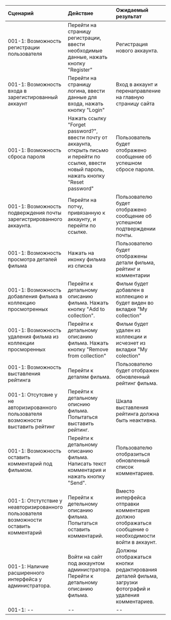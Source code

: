 |Сценарий|Действие|Ожидаемый результат|Фактический результат| Оценка|
|:---|:---|:---|:---|:---|
|001-1: Возможность регистрации пользователя| Перейти на страницу регистрации, ввести необходимые данные, нажать кнопку "Register"| Регистрация нового аккаунта.|||
|001-1: Возможность входа в зарегистированный аккаунт | Перейти на страницу логина, ввести данные для входа, нажать кнопку "Login"| Вход в аккаунт и перенаправление на главную страницу сайта |||
|001-1: Возможность сброса пароля | Нажать ссылку "Forget password?", ввести почту от аккаунта, открыть письмо и перейти по ссылке, ввести новый пароль, нажать кнопку "Reset password"  | Пользователь будет отображено сообщение об успешном сбросе пароля. |||
|001-1: Возможность подверждения почты зарегистрированного аккаунта. | Перейти на потчу, привязанную к аккаунту, и перейти по ссылке. | Пользователю будет отображено сообщение об успешном подтверждении почты. |||
|001-1: Возможность просмотра деталей фильма | Нажать на иконку фильма из списка | Пользователю будет отображены детали фильма, рейтинг и комментарии |||
|001-1: Возможность добавления фильма в коллекцию просмотренных | Перейти к детальному описанию фильма. Нажать кнопку "Add to collection". | Фильм будет добавлен в коллекцию и будет виден во вкладке "My collection" |||
|001-1: Возможность удаления фильма из коллекции просморенных | Перейти к детальному описанию фильма. Нажать кнопку "Remove from collection" | Фильм будет удален из коллекции и исчезнет из вкладки "My colection" |||
|001-1: Возможность выставления рейтинга | Перейти к деталям фильма. | Пользователю будет отображен обновленный рейтинг фильма. |||
|001-1: Отсутсвие у не авторизированного пользователя возможности выставить рейтинг | Перейти к детальному описнию фильма. Попытаться выставить рейтинг. | Шкала выставления рейтинга должна быть неактивна. |||
|001-1: Возможность оставить комментарий под фильмом. | Перейти к детальному описанию фильма. Написать текст комментария и нажать кнопку "Send". | Пользователю отобразиться обновленный список комментариев. |||
|001-1: Отстутствие у неавторизированного пользователя возможности оставить комментарий | Перейти к детельному описанию фильма. Попытаться оставить комментарий. | Вместо интерфейса отправки комментария должно отображаться сообщение о необходимости войти в аккаунт. |||
|001-1: Наличие расширенного интерфейса у администратора. | Войти на сайт под аккаунтом администратора. Перейти к детальному описанию фильма. | Должны отображаться кнопки редактирования деталей фильма, загрузки фотографий и удаления комментариев. |||
|001-1: --| -- | -- |||

